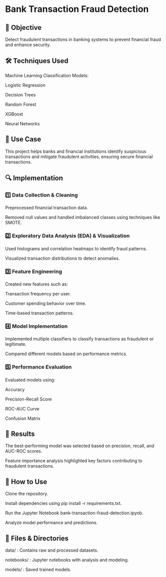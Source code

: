 # Bank Transaction Fraud Detection

## 📌 Objective

Detect fraudulent transactions in banking systems to prevent financial fraud and enhance security.

## 🛠️ Techniques Used

Machine Learning Classification Models:

Logistic Regression

Decision Trees

Random Forest

XGBoost

Neural Networks

## 🎯 Use Case

This project helps banks and financial institutions identify suspicious transactions and mitigate fraudulent activities, ensuring secure financial transactions.

## 🔍 Implementation

### 1️⃣ Data Collection & Cleaning

Preprocessed financial transaction data.

Removed null values and handled imbalanced classes using techniques like SMOTE.

### 2️⃣ Exploratory Data Analysis (EDA) & Visualization

Used histograms and correlation heatmaps to identify fraud patterns.

Visualized transaction distributions to detect anomalies.

### 3️⃣ Feature Engineering

Created new features such as:

Transaction frequency per user.

Customer spending behavior over time.

Time-based transaction patterns.

### 4️⃣ Model Implementation

Implemented multiple classifiers to classify transactions as fraudulent or legitimate.

Compared different models based on performance metrics.

### 5️⃣ Performance Evaluation

Evaluated models using:

Accuracy

Precision-Recall Score

ROC-AUC Curve

Confusion Matrix

## 📝 Results

The best-performing model was selected based on precision, recall, and AUC-ROC scores.

Feature importance analysis highlighted key factors contributing to fraudulent transactions.

## 🚀 How to Use

Clone the repository.

Install dependencies using pip install -r requirements.txt.

Run the Jupyter Notebook bank-transaction-fraud-detection.ipynb.

Analyze model performance and predictions.

## 📁 Files & Directories

data/ : Contains raw and processed datasets.

notebooks/ : Jupyter notebooks with analysis and modeling.

models/ : Saved trained models.



